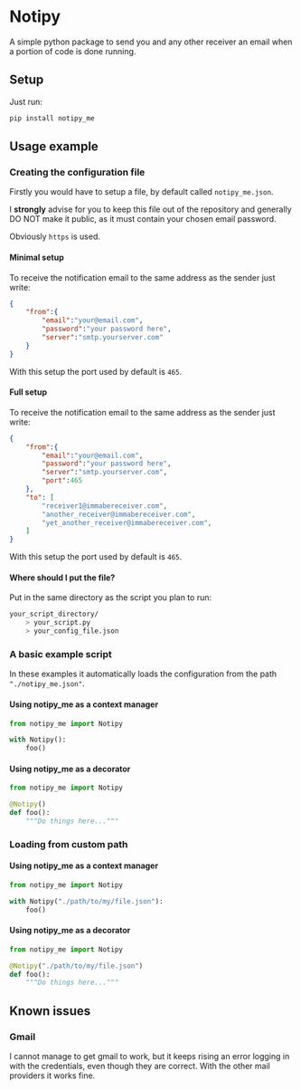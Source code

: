 # Notipy
A simple python package to send you and any other receiver an email when a portion of code is done running.

## Setup
Just run:
```bash
pip install notipy_me
```

## Usage example
### Creating the configuration file
Firstly you would have to setup a file, by default called `notipy_me.json`.

I **strongly** advise for you to keep this file out of the repository and generally DO NOT make it public, as it must contain your chosen email password.

Obviously `https` is used.

#### Minimal setup
To receive the notification email to the same address as the sender just write:

```json
{
    "from":{
        "email":"your@email.com",
        "password":"your password here",
        "server":"smtp.yourserver.com"
    }
}
```

With this setup the port used by default is `465`.

#### Full setup
To receive the notification email to the same address as the sender just write:

```json
{
    "from":{
        "email":"your@email.com",
        "password":"your password here",
        "server":"smtp.yourserver.com",
        "port":465
    },
    "to": [
        "receiver1@immabereceiver.com",
        "another_receiver@immabereceiver.com",
        "yet_another_receiver@immabereceiver.com",
    ]
}
```

With this setup the port used by default is `465`.

#### Where should I put the file?
Put in the same directory as the script you plan to run:

```bash
your_script_directory/
    > your_script.py
    > your_config_file.json
```

### A basic example script
In these examples it automatically loads the configuration from the path `"./notipy_me.json"`.

#### Using notipy_me as a context manager

```py
from notipy_me import Notipy

with Notipy():
    foo()
```

#### Using notipy_me as a decorator

```py
from notipy_me import Notipy

@Notipy()
def foo():
    """Do things here..."""

```

### Loading from custom path
#### Using notipy_me as a context manager

```py
from notipy_me import Notipy

with Notipy("./path/to/my/file.json"):
    foo()
```

#### Using notipy_me as a decorator

```py
from notipy_me import Notipy

@Notipy("./path/to/my/file.json")
def foo():
    """Do things here..."""

```

## Known issues
### Gmail
I cannot manage to get gmail to work, but it keeps rising an error logging in with the credentials, even though they are correct. With the other mail providers it works fine.
